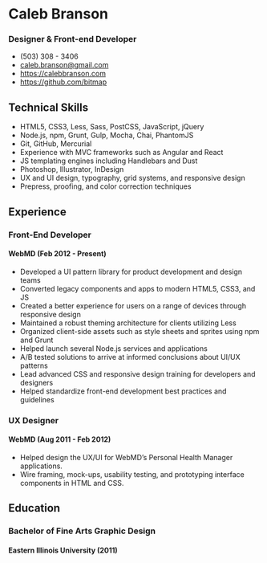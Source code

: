 # Caleb Branson
### Designer & Front-end Developer

- (503) 308 - 3406
- caleb.branson@gmail.com
- https://calebbranson.com
- https://github.com/bitmap

## Technical Skills
- HTML5, CSS3, Less, Sass, PostCSS, JavaScript, jQuery
- Node.js, npm, Grunt, Gulp, Mocha, Chai, PhantomJS
- Git, GitHub, Mercurial
- Experience with MVC frameworks such as Angular and React
- JS templating engines including Handlebars and Dust
- Photoshop, Illustrator, InDesign
- UX and UI design, typography, grid systems, and responsive design
- Prepress, proofing, and color correction techniques

## Experience

### Front-End Developer
#### WebMD (Feb 2012 - Present)
- Developed a UI pattern library for product development and design teams
- Converted legacy components and apps to modern HTML5, CSS3, and JS
- Created a better experience for users on a range of devices through responsive design
- Maintained a robust theming architecture for clients utilizing Less
- Organized client-side assets such as style sheets and sprites using npm and Grunt
- Helped launch several Node.js services and applications
- A/B tested solutions to arrive at informed conclusions about UI/UX patterns
- Lead advanced CSS and responsive design training for developers and designers
- Helped standardize front-end development best practices and guidelines


### UX Designer
#### WebMD (Aug 2011 - Feb 2012)

- Helped design the UX/UI for WebMD’s Personal Health Manager applications.
- Wire framing, mock-ups, usability testing, and prototyping interface components in HTML and CSS.

## Education
### Bachelor of Fine Arts Graphic Design
#### Eastern Illinois University (2011)
